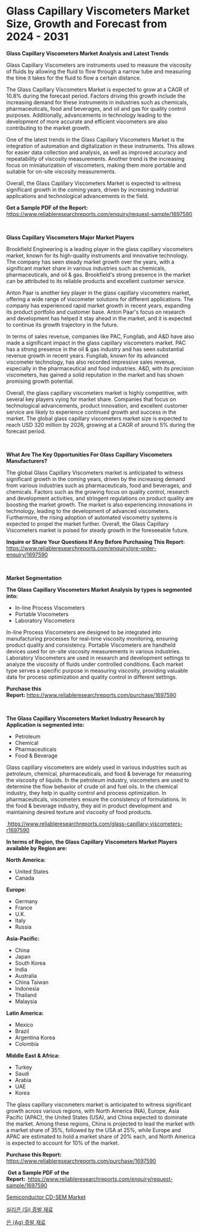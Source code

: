 <p><h1>Glass Capillary Viscometers Market Size, Growth and Forecast from 2024 - 2031</h1></p><p><strong>Glass Capillary Viscometers Market Analysis and Latest Trends</strong></p>
<p><p>Glass Capillary Viscometers are instruments used to measure the viscosity of fluids by allowing the fluid to flow through a narrow tube and measuring the time it takes for the fluid to flow a certain distance.</p><p>The Glass Capillary Viscometers Market is expected to grow at a CAGR of 10.8% during the forecast period. Factors driving this growth include the increasing demand for these instruments in industries such as chemicals, pharmaceuticals, food and beverages, and oil and gas for quality control purposes. Additionally, advancements in technology leading to the development of more accurate and efficient viscometers are also contributing to the market growth.</p><p>One of the latest trends in the Glass Capillary Viscometers Market is the integration of automation and digitalization in these instruments. This allows for easier data collection and analysis, as well as improved accuracy and repeatability of viscosity measurements. Another trend is the increasing focus on miniaturization of viscometers, making them more portable and suitable for on-site viscosity measurements.</p><p>Overall, the Glass Capillary Viscometers Market is expected to witness significant growth in the coming years, driven by increasing industrial applications and technological advancements in the field.</p></p>
<p><strong>Get a Sample PDF of the Report:&nbsp;</strong> <a href="https://www.reliableresearchreports.com/enquiry/request-sample/1697590">https://www.reliableresearchreports.com/enquiry/request-sample/1697590</a></p>
<p>&nbsp;</p>
<p><strong>Glass Capillary Viscometers Major Market Players</strong></p>
<p><p>Brookfield Engineering is a leading player in the glass capillary viscometers market, known for its high-quality instruments and innovative technology. The company has seen steady market growth over the years, with a significant market share in various industries such as chemicals, pharmaceuticals, and oil & gas. Brookfield's strong presence in the market can be attributed to its reliable products and excellent customer service.</p><p>Anton Paar is another key player in the glass capillary viscometers market, offering a wide range of viscometer solutions for different applications. The company has experienced rapid market growth in recent years, expanding its product portfolio and customer base. Anton Paar's focus on research and development has helped it stay ahead in the market, and it is expected to continue its growth trajectory in the future.</p><p>In terms of sales revenue, companies like PAC, Fungilab, and A&D have also made a significant impact in the glass capillary viscometers market. PAC has a strong presence in the oil & gas industry and has seen substantial revenue growth in recent years. Fungilab, known for its advanced viscometer technology, has also recorded impressive sales revenue, especially in the pharmaceutical and food industries. A&D, with its precision viscometers, has gained a solid reputation in the market and has shown promising growth potential.</p><p>Overall, the glass capillary viscometers market is highly competitive, with several key players vying for market share. Companies that focus on technological advancements, product innovation, and excellent customer service are likely to experience continued growth and success in the market. The global glass capillary viscometers market size is expected to reach USD 320 million by 2026, growing at a CAGR of around 5% during the forecast period.</p></p>
<p>&nbsp;</p>
<p><strong>What Are The Key Opportunities For Glass Capillary Viscometers Manufacturers?</strong></p>
<p><p>The global Glass Capillary Viscometers market is anticipated to witness significant growth in the coming years, driven by the increasing demand from various industries such as pharmaceuticals, food and beverages, and chemicals. Factors such as the growing focus on quality control, research and development activities, and stringent regulations on product quality are boosting the market growth. The market is also experiencing innovations in technology, leading to the development of advanced viscometers. Furthermore, the rising adoption of automated viscometry systems is expected to propel the market further. Overall, the Glass Capillary Viscometers market is poised for steady growth in the foreseeable future.</p></p>
<p><strong>Inquire or Share Your Questions If Any Before Purchasing This Report:</strong> <a href="https://www.reliableresearchreports.com/enquiry/pre-order-enquiry/1697590">https://www.reliableresearchreports.com/enquiry/pre-order-enquiry/1697590</a></p>
<p>&nbsp;</p>
<p><strong>Market Segmentation</strong></p>
<p><strong>The Glass Capillary Viscometers Market Analysis by types is segmented into:</strong></p>
<p><ul><li>In-line Process Viscometers</li><li>Portable Viscometers</li><li>Laboratory Viscometers</li></ul></p>
<p><p>In-line Process Viscometers are designed to be integrated into manufacturing processes for real-time viscosity monitoring, ensuring product quality and consistency. Portable Viscometers are handheld devices used for on-site viscosity measurements in various industries. Laboratory Viscometers are used in research and development settings to analyze the viscosity of fluids under controlled conditions. Each market type serves a specific purpose in measuring viscosity, providing valuable data for process optimization and quality control in different settings.</p></p>
<p><strong>Purchase this Report:&nbsp;</strong><a href="https://www.reliableresearchreports.com/purchase/1697590">https://www.reliableresearchreports.com/purchase/1697590</a></p>
<p>&nbsp;</p>
<p><strong>The Glass Capillary Viscometers Market Industry Research by Application is segmented into:</strong></p>
<p><ul><li>Petroleum</li><li>Chemical</li><li>Pharmaceuticals</li><li>Food & Beverage</li></ul></p>
<p><p>Glass capillary viscometers are widely used in various industries such as petroleum, chemical, pharmaceuticals, and food & beverage for measuring the viscosity of liquids. In the petroleum industry, viscometers are used to determine the flow behavior of crude oil and fuel oils. In the chemical industry, they help in quality control and process optimization. In pharmaceuticals, viscometers ensure the consistency of formulations. In the food & beverage industry, they aid in product development and maintaining desired texture and viscosity of food products.</p></p>
<p><a href="https://www.reliableresearchreports.com/glass-capillary-viscometers-r1697590">&nbsp;https://www.reliableresearchreports.com/glass-capillary-viscometers-r1697590</a></p>
<p><strong>In terms of Region, the Glass Capillary Viscometers Market Players available by Region are:</strong></p>
<p>
    <p> <strong> North America: </strong>
        <ul>
            <li>United States</li>
            <li>Canada</li>
        </ul>
        </p> 
    <p> <strong> Europe: </strong>
        <ul>
            <li>Germany</li>
            <li>France</li>
            <li>U.K.</li>
            <li>Italy</li>
            <li>Russia</li>
        </ul>
        </p> 
    <p> <strong> Asia-Pacific: </strong>
        <ul>
            <li>China</li>
            <li>Japan</li>
            <li>South Korea</li>
            <li>India</li>
            <li>Australia</li>
            <li>China Taiwan</li>
            <li>Indonesia</li>
            <li>Thailand</li>
            <li>Malaysia</li>
        </ul>
        </p> 
    <p> <strong> Latin America: </strong>
        <ul>
            <li>Mexico</li>
            <li>Brazil</li>
            <li>Argentina Korea</li>
            <li>Colombia</li>
        </ul>
        </p> 
    <p> <strong> Middle East & Africa: </strong>
        <ul>
            <li>Turkey</li>
            <li>Saudi</li>
            <li>Arabia</li>
            <li>UAE</li>
            <li>Korea</li>
        </ul>
    </p>
    </p>
<p><p>The glass capillary viscometers market is anticipated to witness significant growth across various regions, with North America (NA), Europe, Asia Pacific (APAC), the United States (USA), and China expected to dominate the market. Among these regions, China is projected to lead the market with a market share of 35%, followed by the USA at 25%, while Europe and APAC are estimated to hold a market share of 20% each, and North America is expected to account for 10% of the market.</p></p>
<p><strong>Purchase this Report: </strong><a href="https://www.reliableresearchreports.com/purchase/1697590">https://www.reliableresearchreports.com/purchase/1697590</a></p>
<p>&nbsp;<strong>Get a Sample PDF of the Report:&nbsp;&nbsp;</strong><a href="https://www.reliableresearchreports.com/enquiry/request-sample/1697590">https://www.reliableresearchreports.com/enquiry/request-sample/1697590</a></p>
<p><strong></strong></p>
<p><p><a href="https://issuu.com/reportprime-2/docs/semiconductor-cd-sem-market-size-20_c90f953eed80ac">Semiconductor CD-SEM Market</a></p><p><a href="https://github.com/rrmadityapu/Market-Research-Report-List-1/blob/main/675807093812.md">실리콘 (Si) 증발 재료</a></p><p><a href="https://github.com/njolsky1/Market-Research-Report-List-1/blob/main/896206993813.md">은 (Ag) 증발 재료</a></p></p>
